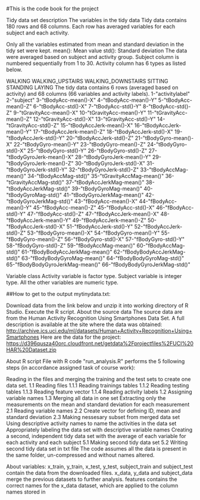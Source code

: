 #This is the code book for the project

Tidy data set description
The variables in the tidy data
Tidy data contains 180 rows and 68 columns. Each row has averaged variables for each subject and each activity.

Only all the variables estimated from mean and standard deviation in the tidy set were kept.
mean(): Mean value
std(): Standard deviation
The data were averaged based on subject and activity group.
Subject column is numbered sequentially from 1 to 30. Activity column has 6 types as listed below.

WALKING
WALKING_UPSTAIRS
WALKING_DOWNSTAIRS
SITTING
STANDING
LAYING
The tidy data contains 6 rows (averaged based on activity) and 68 columns (66 variables and activity labels).
1-"activitylabel"
2-"subject"
3-"tBodyAcc-mean()-X"
4-"tBodyAcc-mean()-Y"
5-"tBodyAcc-mean()-Z"
6-"tBodyAcc-std()-X"
7-"tBodyAcc-std()-Y"
8-"tBodyAcc-std()-Z"
9-"tGravityAcc-mean()-X"
10-"tGravityAcc-mean()-Y"
11-"tGravityAcc-mean()-Z"
12-"tGravityAcc-std()-X"
13-"tGravityAcc-std()-Y"
14-"tGravityAcc-std()-Z"
15-"tBodyAccJerk-mean()-X"
16-"tBodyAccJerk-mean()-Y"
17-"tBodyAccJerk-mean()-Z"
18-"tBodyAccJerk-std()-X"
19-"tBodyAccJerk-std()-Y"
20-"tBodyAccJerk-std()-Z"
21-"tBodyGyro-mean()-X"
22-"tBodyGyro-mean()-Y"
23-"tBodyGyro-mean()-Z"
24-"tBodyGyro-std()-X"
25-"tBodyGyro-std()-Y"
26-"tBodyGyro-std()-Z"
27-"tBodyGyroJerk-mean()-X"
28-"tBodyGyroJerk-mean()-Y"
29-"tBodyGyroJerk-mean()-Z"
30-"tBodyGyroJerk-std()-X"
31-"tBodyGyroJerk-std()-Y"
32-"tBodyGyroJerk-std()-Z"
33-"tBodyAccMag-mean()"
34-"tBodyAccMag-std()"
35-"tGravityAccMag-mean()"
36-"tGravityAccMag-std()"
37-"tBodyAccJerkMag-mean()"
38-"tBodyAccJerkMag-std()"
39-"tBodyGyroMag-mean()"
40-"tBodyGyroMag-std()"
41-"tBodyGyroJerkMag-mean()"
42-"tBodyGyroJerkMag-std()"
43-"fBodyAcc-mean()-X"
44-"fBodyAcc-mean()-Y"
45-"fBodyAcc-mean()-Z"
45-"fBodyAcc-std()-X"
46-"fBodyAcc-std()-Y"
47-"fBodyAcc-std()-Z"
47-"fBodyAccJerk-mean()-X"
48-"fBodyAccJerk-mean()-Y"
49-"fBodyAccJerk-mean()-Z"
50-"fBodyAccJerk-std()-X"
51-"fBodyAccJerk-std()-Y"
52-"fBodyAccJerk-std()-Z"
53-"fBodyGyro-mean()-X"
54-"fBodyGyro-mean()-Y"
55-"fBodyGyro-mean()-Z"
56-"fBodyGyro-std()-X"
57-"fBodyGyro-std()-Y"
58-"fBodyGyro-std()-Z"
59-"fBodyAccMag-mean()"
60-"fBodyAccMag-std()"
61-"fBodyBodyAccJerkMag-mean()"
62-"fBodyBodyAccJerkMag-std()"
63-"fBodyBodyGyroMag-mean()"
64-"fBodyBodyGyroMag-std()"
65-"fBodyBodyGyroJerkMag-mean()"
66-"fBodyBodyGyroJerkMag-std()"

Variable class
Activity variable is factor type. Subject variable is integer type. All the other variables are numeric type.

##How to get to the output mytinydata.txt:

Download data from the link below and unzip it into working directory of R Studio.
Execute the R script.
About the source data
The source data are from the Human Activity Recognition Using Smartphones Data Set. A full description is available at the site where the data was obtained: http://archive.ics.uci.edu/ml/datasets/Human+Activity+Recognition+Using+Smartphones Here are the data for the project: https://d396qusza40orc.cloudfront.net/getdata%2Fprojectfiles%2FUCI%20HAR%20Dataset.zip

About R script
File with R code "run_analysis.R" performs the 5 following steps (in accordance assigned task of course work):

Reading in the files and merging the training and the test sets to create one data set.
1.1 Reading files
1.1.1 Reading trainings tables
1.1.2 Reading testing tables
1.1.3 Reading feature vector
1.1.4 Reading activity labels
1.2 Assigning variable names
1.3 Merging all data in one set
Extracting only the measurements on the mean and standard deviation for each measurement
2.1 Reading variable names
2.2 Create vector for defining ID, mean and standard deviation
2.3 Making nessesary subset from merged data set
Using descriptive activity names to name the activities in the data set
Appropriately labeling the data set with descriptive variable names
Creating a second, independent tidy data set with the average of each variable for each activity and each subject
5.1 Making second tidy data set
5.2 Writing second tidy data set in txt file
The code assumes all the data is present in the same folder, un-compressed and without names altered.

About variables:
x_train, y_train, x_test, y_test, subject_train and subject_test contain the data from the downloaded files.
x_data, y_data and subject_data merge the previous datasets to further analysis.
features contains the correct names for the x_data dataset, which are applied to the column names stored in
